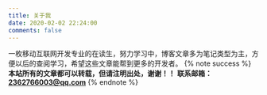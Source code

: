 ```yaml
---
title: 关于我
date: 2020-02-02 22:24:00
comments: false
---
```

一枚移动互联网开发专业的在读生，努力学习中，博客文章多为笔记类型为主，方便以后的查阅学习，希望这些文章能帮到更多的开发者。
{% note success %}
**本站所有的文章都可以转载，但请注明出处，谢谢！！**
**联系邮箱：2362766003@qq.com**
{% endnote %}